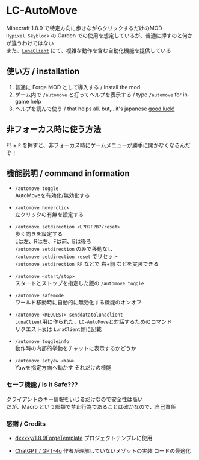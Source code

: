 # LC-AutoMove
 Minecraft 1.8.9 で特定方向に歩きながらクリックするだけのMOD <br>
 `Hypixel Skyblock` の Garden での使用を想定しているが、普通に押すのと何かが違うわけではない <br>
また、[`LunaClient`](https://github.com/luna724/LunaClient) にて、複雑な動作を含む自動化機能を提供している

## 使い方 / installation
1. 普通に Forge MOD として導入する / Install the mod
2. ゲーム内で `/automove` と打ってヘルプを表示する / type `/automove` for in-game help
3. ヘルプを読んで使う / that helps all. but,.. it's japanese    [good luck!](https://www.deepl.com/ja/translator#en/ja/)

## 非フォーカス時に使う方法
`F3` + `P` を押すと、非フォーカス時にゲームメニューが勝手に開かなくなるんだぞ！

## 機能説明 / command information
- `/automove toggle` <br>
AutoMoveを有効化/無効化する <br/>

- `/automove hoverclick` <br>
左クリックの有無を設定する

- `/automove setdirection <L?R?F?B?/reset>` <br>
歩く向きを設定する <br/>
Lは左、Rは右、Fは前、Bは後ろ <br>
`/automove setdirection` のみで移動なし <br>
`/automove setdirection reset` でリセット <br>
`/automove setdirection RF` などで 右+前 などを実装できる 

- `/automove <start/stop>` <br>
スタートとストップを指定した版の `/automove toggle`

- `/automove safemode` <br>
ワールド移動時に自動的に無効化する機能のオンオフ

- `/automove <REQUEST> senddatatolunaclient` <br>
`LunaClient`用に作られた、`LC-AutoMove`と対話するためのコマンド <br>
リクエスト表は `LunaClient`側に記載

- `/automove toggleinfo` <br>
動作時の内部的挙動をチャットに表示するかどうか

- `/automove setyaw <Yaw>` <br>
Yawを指定方向へ動かす
それだけの機能
 
### セーフ機能 / is it Safe???
クライアントのキー情報をいじるだけなので安全性は高い <br />
だが、Macro という部類で禁止行為であることは確かなので、自己責任 <br />

### 感謝 / Credits
- [dxxxxy/1.8.9ForgeTemplate](https://github.com/dxxxxy/1.8.9ForgeTemplate)
プロジェクトテンプレに使用

- [ChatGPT / GPT-4o](https://chatgpt.com/)
作者が理解していないメゾットの実装
コードの最適化
